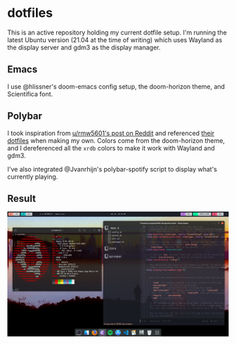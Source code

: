 # dotfiles

This is an active repository holding my current dotfile setup. I'm running the latest Ubuntu version (21.04 at the time of writing) which uses Wayland as the display server and gdm3 as the display manager.

## Emacs

I use @hlissner's doom-emacs config setup, the doom-horizon theme, and Scientifica font.

## Polybar

I took inspiration from [u/rmw5601's post on Reddit](https://www.reddit.com/r/unixporn/comments/7wyzl1/i3_something_different/) and referenced [their dotfiles](https://github.com/reedrw/dotfiles) when making my own. Colors come from the doom-horizon theme, and I dereferenced all the `xrdb` colors to make it work with Wayland and gdm3.

I've also integrated @Jvanrhijn's polybar-spotify script to display what's currently playing.

## Result

![My configured desktop](dotfiles.png)
